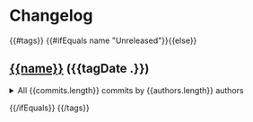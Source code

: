 # Changelog

{{#tags}}
{{#ifEquals name "Unreleased"}}{{else}}
## [{{name}}](https://github.com/xtexChooser/scp-sharp/compare/{{name}}) ({{tagDate .}})

<details><summary>All {{commits.length}} commits by {{authors.length}} authors</summary><p>
{{#ifContainsType commits type='feat'}}
### Features

{{#commits}}
{{#ifCommitType . type='feat'}}
-{{#eachCommitScope .}} **{{.}}**{{/eachCommitScope}} {{{commitDescription .}}} ({{commitDate .}}, [{{hash}}](https://github.com/xtexChooser/scp-sharp/commit/{{hashFull}}) by {{authorName}})
{{/ifCommitType}}
{{/commits}}
{{/ifContainsType}}


{{#ifContainsType commits type='fix'}}
### Bug Fixes

{{#commits}}
{{#ifCommitType . type='fix'}}
-{{#eachCommitScope .}} **{{.}}**{{/eachCommitScope}} {{{commitDescription .}}} ({{commitDate .}}, [{{hash}}](https://github.com/xtexChooser/scp-sharp/commit/{{hashFull}}) by {{authorName}})
{{/ifCommitType}}
{{/commits}}
{{/ifContainsType}}

### Other

{{#commits}}
{{#ifCommitTypeOtherThan . type="feat"}}
{{#ifCommitTypeOtherThan . type="fix"}}
- [{{message}}](https://github.com/xtexChooser/scp-sharp/commit/{{hashFull}}) ({{commitDate .}} by {{authorName}})
{{/ifCommitTypeOtherThan}}
{{/ifCommitTypeOtherThan}}
{{/commits}}

</p></details>

{{/ifEquals}}
{{/tags}}
